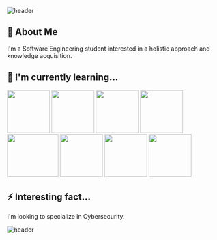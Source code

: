 ![header](https://capsule-render.vercel.app/api?type=waving&color=gradient&customColorList=0,11&height=400&desc=Hello%20👋,%20I'm%20|%20Salut%20🌺,%20je%20suis%20|%20お疲れ様です私は&descSize=30&descAlignY=30&text=Cecilia%20Peña&animation=fadeIn)

## 🚀 About Me
I'm a Software Engineering student interested in a holistic approach and knowledge acquisition.

## 🧠 I'm currently learning...
<p float="left">
  <img src="https://logos-download.com/wp-content/uploads/2017/07/HTML5_badge.png" width="100" height="100" />
  <img src="https://cdn1.iconfinder.com/data/icons/logotypes/32/badge-css-3-512.png" width="100" height="100"/>
  <img src="https://cdn.worldvectorlogo.com/logos/javascript-1.svg" width="100" height="100" /> 
  <img src="https://www.manejandodatos.es/wp-content/uploads/2015/03/typescript.png" width="100" height="100" />
  <img src="https://th.bing.com/th/id/OIP.ul2S_yuHa64vGSuAXgwptAHaF1?pid=ImgDet&rs=1" width="120" height="100" />
  <img src="https://upload.wikimedia.org/wikipedia/commons/thumb/c/c3/Python-logo-notext.svg/1869px-Python-logo-notext.svg.png" width="100" height="100" />
  <img src="https://www.blockachain.gr/wp-content/uploads/2018/03/java-coffee-cup-logo.png" width="100" height="100" />
  <img src="https://cdn-icons-png.flaticon.com/512/5968/5968313.png" width="100" height="100" />
</p>

## ⚡️ Interesting fact...
I'm looking to specialize in Cybersecurity.

![header](https://capsule-render.vercel.app/api?type=waving&color=gradient&customColorList=0,11&height=400&text=Contact%20me&desc=mpb74513@udelasalle.edu.mx&descSize=30&descAlignY=70&animation=fadeIn&section=footer)
